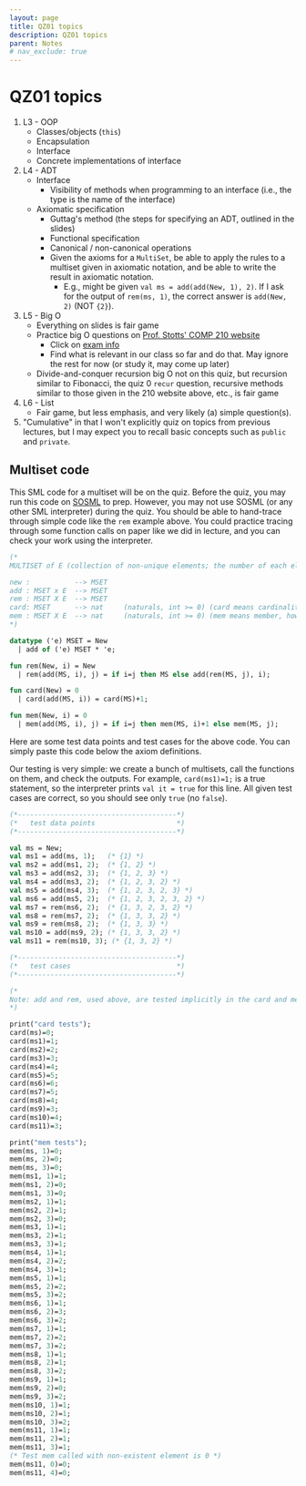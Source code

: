 ```yaml
---
layout: page
title: QZ01 topics
description: QZ01 topics
parent: Notes
# nav_exclude: true
---
```


# QZ01 topics

1. L3 - OOP
    - Classes/objects (`this`)
    - Encapsulation
    - Interface
    - Concrete implementations of interface
2. L4 - ADT
    - Interface
        - Visibility of methods when programming to an interface (i.e., the type is the name of the interface)
    - Axiomatic specification
        - Guttag's method (the steps for specifying an ADT, outlined in the slides)
        - Functional specification
        - Canonical / non-canonical operations
        - Given the axioms for a `MultiSet`, be able to apply the rules to a multiset given in axiomatic notation, and be able to write the result in axiomatic notation.
            - E.g., might be given `val ms = add(add(New, 1), 2)`. If I ask for the output of `rem(ms, 1)`, the correct answer is `add(New, 2)` (NOT `{2}`).
3. L5 - Big O
    - Everything on slides is fair game
    - Practice big O questions on [Prof. Stotts' COMP 210 website](https://www.cs.unc.edu/~stotts/COMP410-f20/)
        - Click on [exam info](https://www.cs.unc.edu/~stotts/COMP410-f20/examinfo.html)
        - Find what is relevant in our class so far and do that. May ignore the rest for now (or study it, may come up later)
    - Divide-and-conquer recursion big O not on this quiz, but recursion similar to Fibonacci, the quiz 0 `recur` question, recursive methods similar to those given in the 210 website above, etc., is fair game
4. L6 - List
   - Fair game, but less emphasis, and very likely (a) simple question(s).
5. "Cumulative" in that I won't explicitly quiz on topics from previous lectures, but I may expect you to recall basic concepts such as `public` and `private`.

## Multiset code

This SML code for a multiset will be on the quiz. Before the quiz, you may run this code on [SOSML](https://sosml.org/editor) to prep. However, you may not use SOSML (or any other SML interpreter) during the quiz. You should be able to hand-trace through simple code like the `rem` example above. You could practice tracing through some function calls on paper like we did in lecture, and you can check your work using the interpreter.

```sml
(*
MULTISET of E (collection of non-unique elements; the number of each element is tracked)

new :           --> MSET
add : MSET x E  --> MSET
rem : MSET X E  --> MSET
card: MSET      --> nat     (naturals, int >= 0) (card means cardinality)
mem : MSET X E  --> nat     (naturals, int >= 0) (mem means member, how many times is e in the mset?)
*)

datatype ('e) MSET = New
  | add of ('e) MSET * 'e;

fun rem(New, i) = New
  | rem(add(MS, i), j) = if i=j then MS else add(rem(MS, j), i);

fun card(New) = 0
  | card(add(MS, i)) = card(MS)+1;

fun mem(New, i) = 0
  | mem(add(MS, i), j) = if i=j then mem(MS, i)+1 else mem(MS, j);
```

Here are some test data points and test cases for the above code. You can simply paste this code below the axiom definitions.

Our testing is very simple: we create a bunch of multisets, call the functions on them, and check the outputs. For example, `card(ms1)=1;` is a true statement, so the interpreter prints `val it = true` for this line. All given test cases are correct, so you should see only `true` (no `false`).

```sml
(*---------------------------------------*)
(*   test data points                    *)
(*---------------------------------------*)

val ms = New;
val ms1 = add(ms, 1);   (* {1} *)
val ms2 = add(ms1, 2);  (* {1, 2} *)
val ms3 = add(ms2, 3);  (* {1, 2, 3} *)
val ms4 = add(ms3, 2);  (* {1, 2, 3, 2} *)
val ms5 = add(ms4, 3);  (* {1, 2, 3, 2, 3} *)
val ms6 = add(ms5, 2);  (* {1, 2, 3, 2, 3, 2} *)
val ms7 = rem(ms6, 2);  (* {1, 3, 2, 3, 2} *)
val ms8 = rem(ms7, 2);  (* {1, 3, 3, 2} *)
val ms9 = rem(ms8, 2);  (* {1, 3, 3} *)
val ms10 = add(ms9, 2); (* {1, 3, 3, 2} *)
val ms11 = rem(ms10, 3); (* {1, 3, 2} *)

(*---------------------------------------*)
(*   test cases                          *)
(*---------------------------------------*)

(*
Note: add and rem, used above, are tested implicitly in the card and mem tests.
*)

print("card tests");
card(ms)=0;
card(ms1)=1;
card(ms2)=2;
card(ms3)=3;
card(ms4)=4;
card(ms5)=5;
card(ms6)=6;
card(ms7)=5;
card(ms8)=4;
card(ms9)=3;
card(ms10)=4;
card(ms11)=3;

print("mem tests");
mem(ms, 1)=0;
mem(ms, 2)=0;
mem(ms, 3)=0;
mem(ms1, 1)=1;
mem(ms1, 2)=0;
mem(ms1, 3)=0;
mem(ms2, 1)=1;
mem(ms2, 2)=1;
mem(ms2, 3)=0;
mem(ms3, 1)=1;
mem(ms3, 2)=1;
mem(ms3, 3)=1;
mem(ms4, 1)=1;
mem(ms4, 2)=2;
mem(ms4, 3)=1;
mem(ms5, 1)=1;
mem(ms5, 2)=2;
mem(ms5, 3)=2;
mem(ms6, 1)=1;
mem(ms6, 2)=3;
mem(ms6, 3)=2;
mem(ms7, 1)=1;
mem(ms7, 2)=2;
mem(ms7, 3)=2;
mem(ms8, 1)=1;
mem(ms8, 2)=1;
mem(ms8, 3)=2;
mem(ms9, 1)=1;
mem(ms9, 2)=0;
mem(ms9, 3)=2;
mem(ms10, 1)=1;
mem(ms10, 2)=1;
mem(ms10, 3)=2;
mem(ms11, 1)=1;
mem(ms11, 2)=1;
mem(ms11, 3)=1;
(* Test mem called with non-existent element is 0 *)
mem(ms11, 0)=0;
mem(ms11, 4)=0; 
```
